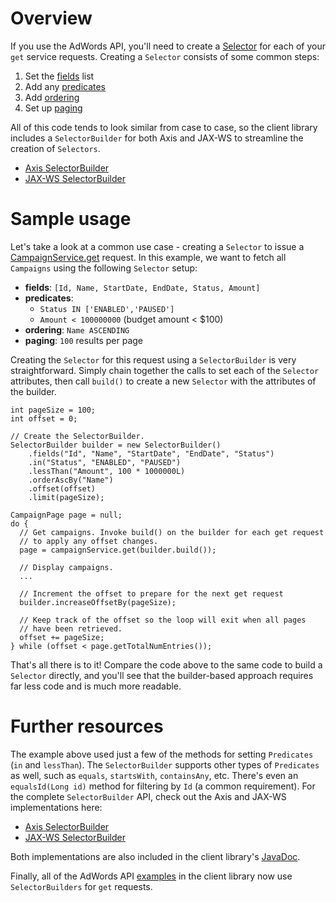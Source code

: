 # Overview
If you use the AdWords API, you'll need to create a [Selector](https://developers.google.com/adwords/api/docs/reference/v201409/CampaignService.Selector) for each of your `get` service requests. Creating a `Selector` consists of some common steps:

1. Set the [fields](https://developers.google.com/adwords/api/docs/reference/v201409/CampaignService.Selector#fields) list
1. Add any [predicates](https://developers.google.com/adwords/api/docs/reference/v201409/CampaignService.Selector#predicates)
1. Add [ordering](https://developers.google.com/adwords/api/docs/reference/v201409/CampaignService.Selector#ordering)
1. Set up [paging](https://developers.google.com/adwords/api/docs/reference/v201409/CampaignService.Selector#paging)

All of this code tends to look similar from case to case, so the client library includes a `SelectorBuilder` for both Axis and JAX-WS to streamline the creation of `Selectors`.

* [Axis SelectorBuilder](https://github.com/googleads/googleads-java-lib/blob/master/modules/adwords_axis/src/main/java/com/google/api/ads/adwords/axis/utils/v201409/SelectorBuilder.java)
* [JAX-WS SelectorBuilder](https://github.com/googleads/googleads-java-lib/blob/master/modules/adwords_appengine/src/main/java/com/google/api/ads/adwords/jaxws/utils/v201409/SelectorBuilder.java)

# Sample usage
Let's take a look at a common use case - creating a `Selector` to issue a [CampaignService.get](https://developers.google.com/adwords/api/docs/reference/v201409/CampaignService#get) request. In this example, we want to fetch all `Campaigns` using the following `Selector` setup:

* **fields**: `[Id, Name, StartDate, EndDate, Status, Amount]`
* **predicates**:
   * `Status IN ['ENABLED','PAUSED']`
   * `Amount < 100000000` (budget amount < $100)
* **ordering**: `Name ASCENDING`
* **paging**: `100` results per page

Creating the `Selector` for this request using a `SelectorBuilder` is very straightforward. Simply chain together the calls to set each of the `Selector` attributes, then call `build()` to create a new `Selector` with the attributes of the builder.

    int pageSize = 100;
    int offset = 0;

    // Create the SelectorBuilder.
    SelectorBuilder builder = new SelectorBuilder()
        .fields("Id", "Name", "StartDate", "EndDate", "Status")
        .in("Status", "ENABLED", "PAUSED")
        .lessThan("Amount", 100 * 1000000L)
        .orderAscBy("Name")
        .offset(offset)
        .limit(pageSize);

    CampaignPage page = null;
    do {
      // Get campaigns. Invoke build() on the builder for each get request
      // to apply any offset changes.
      page = campaignService.get(builder.build());

      // Display campaigns.
      ...

      // Increment the offset to prepare for the next get request
      builder.increaseOffsetBy(pageSize);

      // Keep track of the offset so the loop will exit when all pages
      // have been retrieved.
      offset += pageSize;
    } while (offset < page.getTotalNumEntries());

That's all there is to it! Compare the code above to the same code to build a `Selector` directly, and you'll see that the builder-based approach requires far less code and is much more readable.

# Further resources
The example above used just a few of the methods for setting `Predicates` (`in` and `lessThan`). The `SelectorBuilder` supports other types of `Predicates` as well, such as `equals`, `startsWith`, `containsAny`, etc. There's even an `equalsId(Long id)` method for filtering by `Id` (a common requirement). For the complete `SelectorBuilder` API, check out the Axis and JAX-WS implementations here:

* [Axis SelectorBuilder](https://github.com/googleads/googleads-java-lib/blob/master/modules/adwords_axis/src/main/java/com/google/api/ads/adwords/axis/utils/v201409/SelectorBuilder.java)
* [JAX-WS SelectorBuilder](https://github.com/googleads/googleads-java-lib/blob/master/modules/adwords_appengine/src/main/java/com/google/api/ads/adwords/jaxws/utils/v201409/SelectorBuilder.java)

Both implementations are also included in the client library's [JavaDoc](http://googleads.github.io/googleads-java-lib).

Finally, all of the AdWords API [examples](https://github.com/googleads/googleads-java-lib/tree/master/examples/adwords_axis/src/main/java/adwords/axis) in the client library now use `SelectorBuilders` for `get` requests.
